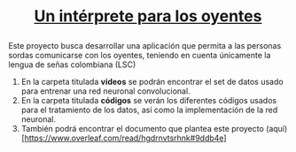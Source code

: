 # <p align='center'><u><b> Un intérprete para los oyentes </b></u></p>

Este proyecto busca desarrollar una aplicación que permita a las personas sordas comunicarse con los oyentes, teniendo en cuenta únicamente la lengua de señas colombiana (LSC)

1. En la carpeta titulada **videos** se podrán encontrar el set de datos usado para entrenar una red neuronal convolucional.
2. En la carpeta titulada **códigos** se verán los diferentes códigos usados para el tratamiento de los datos, así como la implementación de la red neuronal.
3. También podrá encontrar el documento que plantea este proyecto (aquí)[https://www.overleaf.com/read/hgdrnvtsrhnk#9ddb4e]
